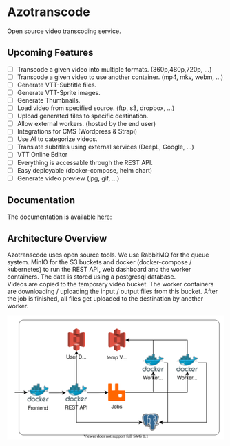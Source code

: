 # Azotranscode
Open source video transcoding service.

## Upcoming Features
- [ ] Transcode a given video into multiple formats. (360p,480p,720p, ...)
- [ ] Transcode a given video to use another container. (mp4, mkv, webm, ...)
- [ ] Generate VTT-Subtitle files.
- [ ] Generate VTT-Sprite images.
- [ ] Generate Thumbnails.
- [ ] Load video from specified source. (ftp, s3, dropbox, ...)
- [ ] Upload generated files to specific destination.
- [ ] Allow external workers. (hosted by the end user)
- [ ] Integrations for CMS (Wordpress & Strapi)
- [ ] Use AI to categorize videos.
- [ ] Translate subtitles using external services (DeepL, Google, ...)
- [ ] VTT Online Editor
- [ ] Everything is accessable through the REST API.
- [ ] Easy deployable (docker-compose, helm chart)
- [ ] Generate video preview (jpg, gif, ...)

## Documentation
The documentation is available [here](https://azorimor.github.io/azotranscode/):
## Architecture Overview
Azotranscode uses open source tools. We use RabbitMQ for the queue system. MinIO for the S3 buckets and docker (docker-compose / kubernetes) to run the REST API, web dashboard and the worker containers. The data is stored using a postgresql database.  
Videos are copied to the temporary video bucket. The worker containers are downloading / uploading the input / output files from this bucket. After the job is finished, all files get uploaded to the destination by another worker.  

![Architecture diagram](/website/static/img/diagrams/azotranscode_architecture_overview_simple_v1.svg)
